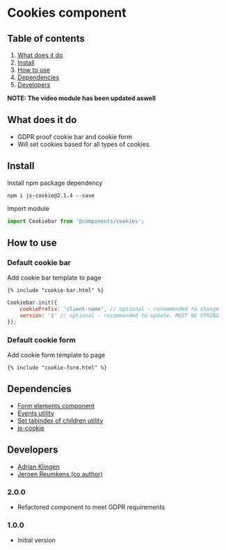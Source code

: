 
# Cookies component

## Table of contents
1. [What does it do](#markdown-header-what-does-it-do)
2. [Install](#markdown-header-install)
3. [How to use](#markdown-header-how-to-use)
4. [Dependencies](#markdown-header-dependencies)
5. [Developers](#markdown-header-developers)


__NOTE: The video module has been updated aswell__

## What does it do
* GDPR proof cookie bar and cookie form
* Will set cookies based for all types of cookies.

## Install

Install npm package dependency
```node
npm i js-cookie@2.1.4 --save
```
Import module
```javascript
import Cookiebar from '@components/cookies';
```

## How to use

### Default cookie bar
Add cookie bar template to page

```htmlmixed
{% include "cookie-bar.html" %}
```

```javascript
Cookiebar.init({
    cookiePrefix: 'client-name', // optional - recommended to change
    version: '1' // optional - recommended to update. MUST BE STRING
});
```

### Default cookie form
Add cookie form template to page

```htmlmixed
{% include "cookie-form.html" %}
```


## Dependencies
* [Form elements component](/components/form-elements/)
* [Events utility](/utilities/events/)
* [Set tabindex of children utility](/utilities/set-tabindex-of-children)
* [js-cookie](https://www.npmjs.com/package/js-cookie)

## Developers
* [Adrian Klingen](mailto:adrian.klingen@deptagency.com)
* [Jeroen Reumkens (co author)](mailto:jeroen.reumkens@tamtam.nl)

### 2.0.0
* Refactored component to meet GDPR requirements
### 1.0.0
* Initial version
